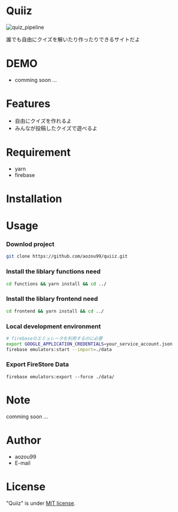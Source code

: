 # Quiiz

![quiz_pipeline](https://github.com/aozou99/quiiz/workflows/quiz_pipeline/badge.svg)

誰でも自由にクイズを解いたり作ったりできるサイトだよ

# DEMO

- comming soon ...

# Features

- 自由にクイズを作れるよ
- みんなが投稿したクイズで遊べるよ

# Requirement

- yarn
- firebase

# Installation

# Usage

### Downlod project

```bash
git clone https://github.com/aozou99/quiiz.git
```

### Install the liblary functions need

```bash
cd functions && yarn install && cd ../
```

### Install the liblary frontend need

```bash
cd frontend && yarn install && cd ../
```

### Local development environment

```bash
# firebaseのエミュレータを利用するのに必要
export GOOGLE_APPLICATION_CREDENTIALS=your_service_account.json
firebase emulators:start --import=./data
```

### Export FireStore Data

```
firebase emulators:export --force ./data/
```

# Note

comming soon ...

# Author

- aozou99
- E-mail

# License

"Quiiz" is under [MIT license](https://en.wikipedia.org/wiki/MIT_License).
